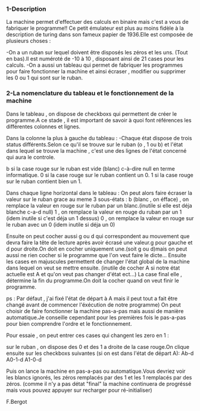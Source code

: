 ### 1-Description ###

La machine permet d'effectuer des calculs en binaire mais c'est a vous de fabriquer le programme!!
Ce petit émulateur est plus au moins fidèle à la description de turing dans son fameux papier de 1936.Elle est composée de plusieurs choses :

-On a un ruban sur lequel doivent être disposés les zéros et les uns. (Tout en bas).Il est numéroté de -10 à 10 , disposant ainsi de 21 cases pour les calculs. -On a aussi un tableau qui permet de fabriquer les programmes pour faire fonctionner la machine et ainsi écraser , modifier ou supprimer les 0 ou 1 qui sont sur le ruban.

### 2-La nomenclature du tableau et le fonctionnement de la machine ###

Dans le tableau , on dispose de checkboxs qui permettent de créer le programme.A ce stade , il est important de savoir à quoi font références les différentes colonnes et lignes.

Dans la colonne la plus à gauche du tableau : -Chaque état dispose de trois status différents.Selon ce qu'il se trouve sur le ruban (o , 1 ou b) et l'état dans lequel se trouve la machine , c'est une des lignes de l'état concerné qui aura le controle.

b si la case rouge sur le ruban est vide (blanc) c-à-dire null en terme informatique. 0 si la case rouge sur le ruban contient un 0. 1 si la case rouge sur le ruban contient bien un 1.

Dans chaque ligne horizontal dans le tableau : On peut alors faire écraser la valeur sur le ruban grace au meme 3 sous-états : b (blanc , on éfface) , on remplace la valeur en rouge sur le ruban par un blanc.(inutile si elle est déja blanche c-a-d null) 1 , on remplace la valeur en rouge du ruban par un 1 (idem inutile si c'est déja un 1 dessus) 0 , on remplace la valeur en rouge sur le ruban avec un 0 (idem inutile si déja un 0)

Ensuite on peut cocher aussi g ou d qui correspondent au mouvement que devra faire la tête de lecture après avoir écrasé une valeur.g pour gauche et d pour droite.On doit en cocher uniquement une.(soit g ou d)mais on peut aussi ne rien cocher si le programme que l'on veut faire le dicte... Ensuite les cases en majuscules permettent de changer l'état global de la machine dans lequel on veut se mettre ensuite. (inutile de cocher A si notre état actuelle est A et qu'on veut pas changer d'état ect...) La case final elle , détermine la fin du programme.On doit la cocher quand on veut finir le programme.

ps : Par défaut , j'ai fixé l'état de départ à A mais il peut tout a fait être changé avant de commencer l'éxécution de notre programme) On peut choisir de faire fonctionner la machine pas-a-pas mais aussi de manière automatique.Je conseille cependant pour les premières fois le pas-a-pas pour bien comprendre l'ordre et le fonctionnement.

Pour essaie , on peut entrer ces cases qui changent les zero en 1 :

sur le ruban , on dispose des 0 et des 1 a droite de la case rouge.On clique ensuite sur les checkboxs suivantes (si on est dans l'état de départ A): Ab-d A0-1-d A1-0-d

Puis on lance la machine en pas-a-pas ou automatique.Vous devriez voir les blancs ignorés, les zéros remplacés par des 1 et les 1 remplacés par des zéros. (comme il n'y a pas détat "final" la machine continuera de progréssé mais vous pouvez appuyer sur recharger pour ré-initialiser)

F.Bergot
